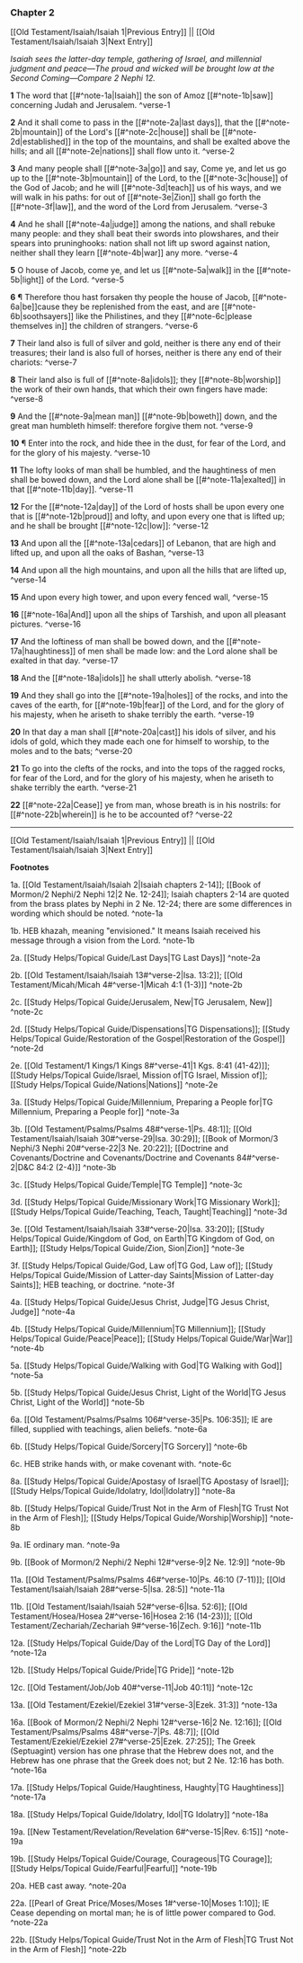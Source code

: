 ### Chapter 2

[[Old Testament/Isaiah/Isaiah 1|Previous Entry]]  ||  [[Old Testament/Isaiah/Isaiah 3|Next Entry]]

*Isaiah sees the latter-day temple, gathering of Israel, and millennial judgment and peace—The proud and wicked will be brought low at the Second Coming—Compare 2 Nephi 12.*

**1**  The word that [[#^note-1a|Isaiah]] the son of Amoz [[#^note-1b|saw]] concerning Judah and Jerusalem. ^verse-1

**2**  And it shall come to pass in the [[#^note-2a|last days]], that the [[#^note-2b|mountain]] of the Lord's [[#^note-2c|house]] shall be [[#^note-2d|established]] in the top of the mountains, and shall be exalted above the hills; and all [[#^note-2e|nations]] shall flow unto it. ^verse-2

**3**  And many people shall [[#^note-3a|go]] and say, Come ye, and let us go up to the [[#^note-3b|mountain]] of the Lord, to the [[#^note-3c|house]] of the God of Jacob; and he will [[#^note-3d|teach]] us of his ways, and we will walk in his paths: for out of [[#^note-3e|Zion]] shall go forth the [[#^note-3f|law]], and the word of the Lord from Jerusalem. ^verse-3

**4**  And he shall [[#^note-4a|judge]] among the nations, and shall rebuke many people: and they shall beat their swords into plowshares, and their spears into pruninghooks: nation shall not lift up sword against nation, neither shall they learn [[#^note-4b|war]] any more. ^verse-4

**5**  O house of Jacob, come ye, and let us [[#^note-5a|walk]] in the [[#^note-5b|light]] of the Lord. ^verse-5

**6**  ¶ Therefore thou hast forsaken thy people the house of Jacob, [[#^note-6a|be]]cause they be replenished from the east, and are [[#^note-6b|soothsayers]] like the Philistines, and they [[#^note-6c|please themselves in]] the children of strangers. ^verse-6

**7**  Their land also is full of silver and gold, neither is there any end of their treasures; their land is also full of horses, neither is there any end of their chariots: ^verse-7

**8**  Their land also is full of [[#^note-8a|idols]]; they [[#^note-8b|worship]] the work of their own hands, that which their own fingers have made: ^verse-8

**9**  And the [[#^note-9a|mean man]] [[#^note-9b|boweth]] down, and the great man humbleth himself: therefore forgive them not. ^verse-9

**10**  ¶ Enter into the rock, and hide thee in the dust, for fear of the Lord, and for the glory of his majesty. ^verse-10

**11**  The lofty looks of man shall be humbled, and the haughtiness of men shall be bowed down, and the Lord alone shall be [[#^note-11a|exalted]] in that [[#^note-11b|day]]. ^verse-11

**12**  For the [[#^note-12a|day]] of the Lord of hosts shall be upon every one that is [[#^note-12b|proud]] and lofty, and upon every one that is lifted up; and he shall be brought [[#^note-12c|low]]: ^verse-12

**13**  And upon all the [[#^note-13a|cedars]] of Lebanon, that are high and lifted up, and upon all the oaks of Bashan, ^verse-13

**14**  And upon all the high mountains, and upon all the hills that are lifted up, ^verse-14

**15**  And upon every high tower, and upon every fenced wall, ^verse-15

**16**  [[#^note-16a|And]] upon all the ships of Tarshish, and upon all pleasant pictures. ^verse-16

**17**  And the loftiness of man shall be bowed down, and the [[#^note-17a|haughtiness]] of men shall be made low: and the Lord alone shall be exalted in that day. ^verse-17

**18**  And the [[#^note-18a|idols]] he shall utterly abolish. ^verse-18

**19**  And they shall go into the [[#^note-19a|holes]] of the rocks, and into the caves of the earth, for [[#^note-19b|fear]] of the Lord, and for the glory of his majesty, when he ariseth to shake terribly the earth. ^verse-19

**20**  In that day a man shall [[#^note-20a|cast]] his idols of silver, and his idols of gold, which they made each one for himself to worship, to the moles and to the bats; ^verse-20

**21**  To go into the clefts of the rocks, and into the tops of the ragged rocks, for fear of the Lord, and for the glory of his majesty, when he ariseth to shake terribly the earth. ^verse-21

**22**  [[#^note-22a|Cease]] ye from man, whose breath is in his nostrils: for [[#^note-22b|wherein]] is he to be accounted of? ^verse-22


---
[[Old Testament/Isaiah/Isaiah 1|Previous Entry]]  ||  [[Old Testament/Isaiah/Isaiah 3|Next Entry]]


**Footnotes**


1a. [[Old Testament/Isaiah/Isaiah 2|Isaiah chapters 2-14]]; [[Book of Mormon/2 Nephi/2 Nephi 12|2 Ne. 12-24]]; Isaiah chapters 2-14 are quoted from the brass plates by Nephi in 2 Ne. 12-24; there are some differences in wording which should be noted. ^note-1a

1b. HEB khazah, meaning "envisioned." It means Isaiah received his message through a vision from the Lord. ^note-1b

2a. [[Study Helps/Topical Guide/Last Days|TG Last Days]] ^note-2a

2b. [[Old Testament/Isaiah/Isaiah 13#^verse-2|Isa. 13:2]]; [[Old Testament/Micah/Micah 4#^verse-1|Micah 4:1 (1-3)]] ^note-2b

2c. [[Study Helps/Topical Guide/Jerusalem, New|TG Jerusalem, New]] ^note-2c

2d. [[Study Helps/Topical Guide/Dispensations|TG Dispensations]]; [[Study Helps/Topical Guide/Restoration of the Gospel|Restoration of the Gospel]] ^note-2d

2e. [[Old Testament/1 Kings/1 Kings 8#^verse-41|1 Kgs. 8:41 (41-42)]]; [[Study Helps/Topical Guide/Israel, Mission of|TG Israel, Mission of]]; [[Study Helps/Topical Guide/Nations|Nations]] ^note-2e

3a. [[Study Helps/Topical Guide/Millennium, Preparing a People for|TG Millennium, Preparing a People for]] ^note-3a

3b. [[Old Testament/Psalms/Psalms 48#^verse-1|Ps. 48:1]]; [[Old Testament/Isaiah/Isaiah 30#^verse-29|Isa. 30:29]]; [[Book of Mormon/3 Nephi/3 Nephi 20#^verse-22|3 Ne. 20:22]]; [[Doctrine and Covenants/Doctrine and Covenants/Doctrine and Covenants 84#^verse-2|D&C 84:2 (2-4)]] ^note-3b

3c. [[Study Helps/Topical Guide/Temple|TG Temple]] ^note-3c

3d. [[Study Helps/Topical Guide/Missionary Work|TG Missionary Work]]; [[Study Helps/Topical Guide/Teaching, Teach, Taught|Teaching]] ^note-3d

3e. [[Old Testament/Isaiah/Isaiah 33#^verse-20|Isa. 33:20]]; [[Study Helps/Topical Guide/Kingdom of God, on Earth|TG Kingdom of God, on Earth]]; [[Study Helps/Topical Guide/Zion, Sion|Zion]] ^note-3e

3f. [[Study Helps/Topical Guide/God, Law of|TG God, Law of]]; [[Study Helps/Topical Guide/Mission of Latter-day Saints|Mission of Latter-day Saints]]; HEB teaching, or doctrine.  ^note-3f

4a. [[Study Helps/Topical Guide/Jesus Christ, Judge|TG Jesus Christ, Judge]] ^note-4a

4b. [[Study Helps/Topical Guide/Millennium|TG Millennium]]; [[Study Helps/Topical Guide/Peace|Peace]]; [[Study Helps/Topical Guide/War|War]] ^note-4b

5a. [[Study Helps/Topical Guide/Walking with God|TG Walking with God]] ^note-5a

5b. [[Study Helps/Topical Guide/Jesus Christ, Light of the World|TG Jesus Christ, Light of the World]] ^note-5b

6a. [[Old Testament/Psalms/Psalms 106#^verse-35|Ps. 106:35]]; IE are filled, supplied with teachings, alien beliefs.  ^note-6a

6b. [[Study Helps/Topical Guide/Sorcery|TG Sorcery]] ^note-6b

6c. HEB strike hands with, or make covenant with. ^note-6c

8a. [[Study Helps/Topical Guide/Apostasy of Israel|TG Apostasy of Israel]]; [[Study Helps/Topical Guide/Idolatry, Idol|Idolatry]] ^note-8a

8b. [[Study Helps/Topical Guide/Trust Not in the Arm of Flesh|TG Trust Not in the Arm of Flesh]]; [[Study Helps/Topical Guide/Worship|Worship]] ^note-8b

9a. IE ordinary man. ^note-9a

9b. [[Book of Mormon/2 Nephi/2 Nephi 12#^verse-9|2 Ne. 12:9]] ^note-9b

11a. [[Old Testament/Psalms/Psalms 46#^verse-10|Ps. 46:10 (7-11)]]; [[Old Testament/Isaiah/Isaiah 28#^verse-5|Isa. 28:5]] ^note-11a

11b. [[Old Testament/Isaiah/Isaiah 52#^verse-6|Isa. 52:6]]; [[Old Testament/Hosea/Hosea 2#^verse-16|Hosea 2:16 (14-23)]]; [[Old Testament/Zechariah/Zechariah 9#^verse-16|Zech. 9:16]] ^note-11b

12a. [[Study Helps/Topical Guide/Day of the Lord|TG Day of the Lord]] ^note-12a

12b. [[Study Helps/Topical Guide/Pride|TG Pride]] ^note-12b

12c. [[Old Testament/Job/Job 40#^verse-11|Job 40:11]] ^note-12c

13a. [[Old Testament/Ezekiel/Ezekiel 31#^verse-3|Ezek. 31:3]] ^note-13a

16a. [[Book of Mormon/2 Nephi/2 Nephi 12#^verse-16|2 Ne. 12:16]]; [[Old Testament/Psalms/Psalms 48#^verse-7|Ps. 48:7]]; [[Old Testament/Ezekiel/Ezekiel 27#^verse-25|Ezek. 27:25]]; The Greek (Septuagint) version has one phrase that the Hebrew does not, and the Hebrew has one phrase that the Greek does not; but 2 Ne. 12:16 has both.  ^note-16a

17a. [[Study Helps/Topical Guide/Haughtiness, Haughty|TG Haughtiness]] ^note-17a

18a. [[Study Helps/Topical Guide/Idolatry, Idol|TG Idolatry]] ^note-18a

19a. [[New Testament/Revelation/Revelation 6#^verse-15|Rev. 6:15]] ^note-19a

19b. [[Study Helps/Topical Guide/Courage, Courageous|TG Courage]]; [[Study Helps/Topical Guide/Fearful|Fearful]] ^note-19b

20a. HEB cast away. ^note-20a

22a. [[Pearl of Great Price/Moses/Moses 1#^verse-10|Moses 1:10]]; IE Cease depending on mortal man; he is of little power compared to God.  ^note-22a

22b. [[Study Helps/Topical Guide/Trust Not in the Arm of Flesh|TG Trust Not in the Arm of Flesh]] ^note-22b